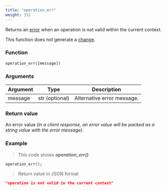 ```yaml
---
title: "operation_err"
weight: 352
---
```


Returns an [error](../../data-types/error) when an operation is not valid within the current context.

This function does *not* generate a [change](../../overview/changes).

### Function

`operation_err([message])`

### Arguments

Argument | Type | Description
-------- | ---- | -----------
message | str (optional) | Alternative error message.

### Return value

An error value *(in a client response, an error value will be packed as a string value with the error message)*.

### Example

> This code shows ***operation_err()***:

```thingsdb,json_response
operation_err();
```

> Return value in JSON format

```json
"operation is not valid in the current context"
```
